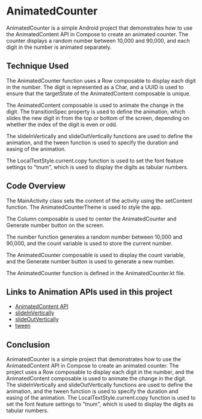 # AnimatedCounter

AnimatedCounter is a simple Android project that demonstrates how to use the AnimatedContent API in Compose to create an animated counter. The counter displays a random number between 10,000 and 90,000, and each digit in the number is animated separately.

Technique Used
--------------

The AnimatedCounter function uses a Row composable to display each digit in the number. The digit is represented as a Char, and a UUID is used to ensure that the targetState of the AnimatedContent composable is unique.

The AnimatedContent composable is used to animate the change in the digit. The transitionSpec property is used to define the animation, which slides the new digit in from the top or bottom of the screen, depending on whether the index of the digit is even or odd.

The slideInVertically and slideOutVertically functions are used to define the animation, and the tween function is used to specify the duration and easing of the animation.

The LocalTextStyle.current.copy function is used to set the font feature settings to "tnum", which is used to display the digits as tabular numbers.

Code Overview
-------------

The MainActivity class sets the content of the activity using the setContent function. The AnimatedCounterTheme is used to style the app.

The Column composable is used to center the AnimatedCounter and Generate number button on the screen.

The number function generates a random number between 10,000 and 90,000, and the count variable is used to store the current number.

The AnimatedCounter composable is used to display the count variable, and the Generate number button is used to generate a new number.

The AnimatedCounter function is defined in the AnimatedCounter.kt file.

Links to Animation APIs used in this project
-----

* [AnimatedContent API](https://developer.android.com/reference/kotlin/androidx/compose/animation/AnimatedContent)
* [slideInVertically](https://developer.android.com/reference/kotlin/androidx/compose/animation/slideInVertically)
* [slideOutVertically](https://developer.android.com/reference/kotlin/androidx/compose/animation/slideOutVertically)
* [tween](https://developer.android.com/reference/kotlin/androidx/compose/animation/core/tween)

Conclusion
----------

AnimatedCounter is a simple project that demonstrates how to use the AnimatedContent API in Compose to create an animated counter. The project uses a Row composable to display each digit in the number, and the AnimatedContent composable is used to animate the change in the digit. The slideInVertically and slideOutVertically functions are used to define the animation, and the tween function is used to specify the duration and easing of the animation. The LocalTextStyle.current.copy function is used to set the font feature settings to "tnum", which is used to display the digits as tabular numbers.